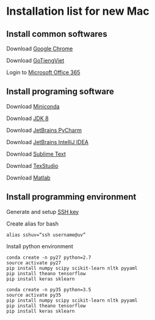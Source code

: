 # Installation list for new Mac


## Install common softwares
Download [Google Chrome](https://www.google.com/chrome/)

Download [GoTiengViet](http://www.trankynam.com/gotv/)

Login to [Microsoft Office 365](https://login.microsoftonline.com/)
[]()
[]()

## Install programing software

Download [Miniconda](https://repo.continuum.io/miniconda/Miniconda3-latest-MacOSX-x86_64.sh)

Download [JDK 8](http://www.oracle.com/technetwork/java/javase/downloads/jdk8-downloads-2133151.html)

Download [JetBrains PyCharm](https://www.jetbrains.com/pycharm/)

Download [JetBrains IntelliJ IDEA](https://www.jetbrains.com/idea/)

Download [Sublime Text](https://download.sublimetext.com/Sublime%20Text%20Build%203143.dmg)

Download [TexStudio](https://sourceforge.net/projects/texstudio/?source=typ_redirect)

Download [Matlab](https://www.mathworks.com/products/matlab.html)


## Install programming environment

Generate and setup [SSH key](https://github.com/laiviet/tutorials/blob/master/ssh-key.md)

Create alias for bash
```
alias sshuv=“ssh username@uv“
```

Install python environment
```
conda create -n py27 python=2.7
source activate py27
pip install numpy scipy scikit-learn nltk pyyaml
pip install theano tensorflow
pip install keras sklearn
```
```
conda create -n py35 python=3.5
source activate py35
pip install numpy scipy scikit-learn nltk pyyaml
pip install theano tensorflow
pip install keras sklearn
```
